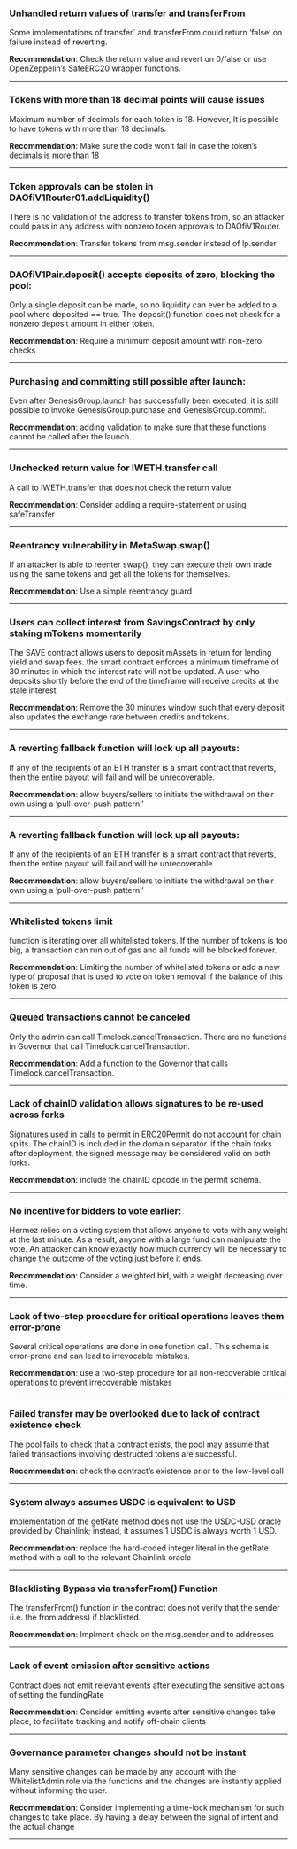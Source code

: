 ### Unhandled return values of transfer and transferFrom

Some implementations of transfer` and transferFrom could return ‘false’ on failure instead of reverting.

**Recommendation**: Check the return value and revert on 0/false or use OpenZeppelin’s SafeERC20 wrapper functions.

---
### Tokens with more than 18 decimal points will cause issues

Maximum number of decimals for each token is 18. However, It is possible to have tokens with more than 18 decimals.

**Recommendation**: Make sure the code won’t fail in case the token’s decimals is more than 18

---
### Token approvals can be stolen in DAOfiV1Router01.addLiquidity()

There is no validation of the address to transfer tokens from, so an attacker could pass in any address with nonzero token approvals to DAOfiV1Router.

**Recommendation**: Transfer tokens from msg.sender instead of lp.sender

---
### DAOfiV1Pair.deposit() accepts deposits of zero, blocking the pool:

Only a single deposit can be made, so no liquidity can ever be added to a pool where deposited == true. The deposit() function does not check for a nonzero 
deposit amount in either token.

**Recommendation**: Require a minimum deposit amount with non-zero checks

---
### Purchasing and committing still possible after launch:

Even after GenesisGroup.launch has successfully been executed, it is still possible to invoke GenesisGroup.purchase and GenesisGroup.commit.

**Recommendation**: adding validation to make sure that these functions cannot be called after the launch.

---
### Unchecked return value for IWETH.transfer call

A call to IWETH.transfer that does not check the return value. 

**Recommendation**: Consider adding a require-statement or using safeTransfer

---
### Reentrancy vulnerability in MetaSwap.swap()

If an attacker is able to reenter swap(), they can execute their own trade using the same tokens and get all the tokens for themselves.

**Recommendation**: Use a simple reentrancy guard

---
### Users can collect interest from SavingsContract by only staking mTokens momentarily

The SAVE contract allows users to deposit mAssets in return for lending yield and swap fees.
the smart contract enforces a minimum timeframe of 30 minutes in which the interest rate will not be updated.
A user who deposits shortly before the end of the timeframe will receive credits at the stale interest

**Recommendation**: Remove the 30 minutes window such that every deposit also updates the exchange rate between credits and tokens.

---
### A reverting fallback function will lock up all payouts:

If any of the recipients of an ETH transfer is a smart contract that reverts, then the entire payout will fail and will be unrecoverable.

**Recommendation**: allow buyers/sellers to initiate the withdrawal on their own using a ‘pull-over-push pattern.’ 

---
### A reverting fallback function will lock up all payouts:

If any of the recipients of an ETH transfer is a smart contract that reverts, then the entire payout will fail and will be unrecoverable.

**Recommendation**: allow buyers/sellers to initiate the withdrawal on their own using a ‘pull-over-push pattern.’ 

---
### Whitelisted tokens limit

function is iterating over all whitelisted tokens. If the number of tokens is too big, a transaction can run out of gas and all funds will be blocked forever.

**Recommendation**: Limiting the number of whitelisted tokens or add a new type of proposal that is used to vote on token removal if the balance of this token is zero.

---
### Queued transactions cannot be canceled

Only the admin can call Timelock.cancelTransaction. There are no functions in Governor that call Timelock.cancelTransaction.

**Recommendation**: Add a function to the Governor that calls Timelock.cancelTransaction.

---
### Lack of chainID validation allows signatures to be re-used across forks

Signatures used in calls to permit in ERC20Permit do not account for chain splits. The chainID is included in the domain separator. 
if the chain forks after deployment, the signed message may be considered valid on both forks.

**Recommendation**: include the chainID opcode in the permit schema.

---
### No incentive for bidders to vote earlier: 

Hermez relies on a voting system that allows anyone to vote with any weight at the last minute. As a result, anyone with a large fund can manipulate the vote. 
An attacker can know exactly how much currency will be necessary to change the outcome of the voting just before it ends.

**Recommendation**: Consider a weighted bid, with a weight decreasing over time.

---
### Lack of two-step procedure for critical operations leaves them error-prone

Several critical operations are done in one function call. This schema is error-prone and can lead to irrevocable mistakes.

**Recommendation**: use a two-step procedure for all non-recoverable critical operations to prevent irrecoverable mistakes

---
### Failed transfer may be overlooked due to lack of contract existence check

The pool fails to check that a contract exists, the pool may assume that failed transactions involving destructed tokens are successful.

**Recommendation**: check the contract’s existence prior to the low-level call 

---
### System always assumes USDC is equivalent to USD

implementation of the getRate method does not use the USDC-USD oracle provided by Chainlink; instead, it assumes 1 USDC is always worth 1 USD.

**Recommendation**: replace the hard-coded integer literal in the getRate method with a call to the relevant Chainlink oracle

---
### Blacklisting Bypass via transferFrom() Function

The transferFrom() function in the contract does not verify that the sender (i.e. the from address) if blacklisted.

**Recommendation**: Implment check on the msg.sender and to addresses

---
### Lack of event emission after sensitive actions

Contract does not emit relevant events after executing the sensitive actions of setting the fundingRate

**Recommendation**: Consider emitting events after sensitive changes take place, to facilitate tracking and notify off-chain clients

---
### Governance parameter changes should not be instant

Many sensitive changes can be made by any account with the WhitelistAdmin role via the functions and the changes are instantly applied without informing 
the user.

**Recommendation**: Consider implementing a time-lock mechanism for such changes to take place. By having a delay between the signal of intent and the actual change

---
